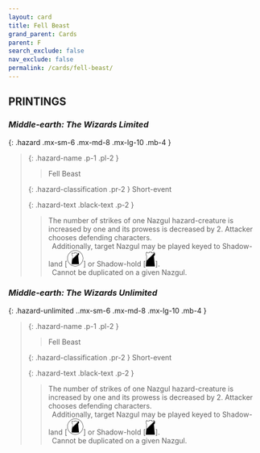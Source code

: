 ```yaml
---
layout: card
title: Fell Beast
grand_parent: Cards
parent: F
search_exclude: false
nav_exclude: false
permalink: /cards/fell-beast/
---
```


## PRINTINGS


### _Middle-earth: The Wizards Limited_

{: .hazard .mx-sm-6 .mx-md-8 .mx-lg-10 .mb-4 }
> {: .hazard-name .p-1 .pl-2 }
> > <div class="hazard-mp"></div>
> > <div class="card-name">Fell Beast</div>
>
> {: .hazard-classification .pr-2 }
> Short-event
>
> {: .hazard-text .black-text .p-2 }
> > The number of strikes of one Nazgul hazard-creature is increased by one and its prowess is decreased by 2. Attacker chooses defending characters. <br>&ensp;Additionally, target Nazgul may be played keyed to Shadow-land \[![](/assets/images/shadow-land.svg)] or Shadow-hold \[![](/assets/images/shadow-hold.svg)]. <br>&ensp;Cannot be duplicated on a given Nazgul. 
>

### _Middle-earth: The Wizards Unlimited_

{: .hazard-unlimited ..mx-sm-6 .mx-md-8 .mx-lg-10 .mb-4 }
> {: .hazard-name .p-1 .pl-2 }
> > <div class="hazard-mp"></div>
> > <div class="card-name">Fell Beast</div>
>
> {: .hazard-classification .pr-2 }
> Short-event
>
> {: .hazard-text .black-text .p-2 }
> > The number of strikes of one Nazgul hazard-creature is increased by one and its prowess is decreased by 2. Attacker chooses defending characters. <br>&ensp;Additionally, target Nazgul may be played keyed to Shadow-land \[![](/assets/images/shadow-land.svg)] or Shadow-hold \[![](/assets/images/shadow-hold.svg)]. <br>&ensp;Cannot be duplicated on a given Nazgul. 
>
